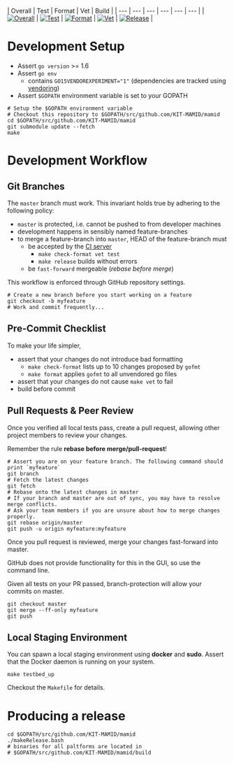 | Overall | Test | Format | Vet | Build |
| --- | --- | --- | --- | --- | --- |
| [![Overall](https://jenkins.dogcraft.de/buildStatus/icon?job=mamid)](https://jenkins.dogcraft.de/job/mamid/) | [![Test](https://jenkins.dogcraft.de/buildStatus/icon?job=mamid/target=test)](https://jenkins.dogcraft.de/job/mamid/target=test) | [![Format](https://jenkins.dogcraft.de/buildStatus/icon?job=mamid/target=check-format)](https://jenkins.dogcraft.de/job/mamid/target=check-format) | [![Vet](https://jenkins.dogcraft.de/buildStatus/icon?job=mamid/target=vet)](https://jenkins.dogcraft.de/job/mamid/target=vet) | [![Release](https://jenkins.dogcraft.de/buildStatus/icon?job=mamid/target=build)](https://jenkins.dogcraft.de/job/mamid/target=build) |

# Development Setup

* Assert `go version` >= 1.6
* Assert `go env`
  * contains `GO15VENDOREXPERIMENT="1"` (dependencies are tracked using [vendoring](https://golang.org/cmd/go/#hdr-Vendor_Directories))
* Assert `$GOPATH` environment variable is set to your GOPATH

```
# Setup the $GOPATH environment variable
# Checkout this repository to $GOPATH/src/github.com/KIT-MAMID/mamid
cd $GOPATH/src/github.com/KIT-MAMID/mamid
git submodule update --fetch
make
```

# Development Workflow

## Git Branches

The `master` branch must work. This invariant holds true by adhering to the following policy:

* `master` is protected, i.e. cannot be pushed to from developer machines
* development happens in sensibly named feature-branches
* to merge a feature-branch into `master`, HEAD of the feature-branch must
  * be accepted by the [CI server](https://jenkins.dogcraft.de)
    * `make check-format vet test`
    * `make release` builds without errors 
  * be `fast-forward` mergeable (*rebase before merge*)

This workflow is enforced through GitHub repository settings.

```
# Create a new branch before you start working on a feature
git checkout -b myfeature
# Work and commit frequently...
```

## Pre-Commit Checklist 

To make your life simpler, 

* assert that your changes do not introduce bad formatting
  * `make check-format` lists up to 10 changes proposed by `gofmt`
  * `make format` applies `gofmt` to all unvendored go files
* assert that your changes do not cause `make vet` to fail
* build before commit

## Pull Requests & Peer Review

Once you verified all local tests pass, create a pull request, allowing other project members to review your changes.

Remember the rule **rebase before merge/pull-request**!

```
# Assert you are on your feature branch. The following command should print `myfeature`
git branch
# Fetch the latest changes
git fetch
# Rebase onto the latest changes in master
# If your branch and master are out of sync, you may have to resolve merge conflicts.
# Ask your team members if you are unsure about how to merge changes properly.
git rebase origin/master
git push -u origin myfeature:myfeature 
```

Once you pull request is reviewed, merge your changes fast-forward into master.

GitHub does not provide functionality for this in the GUI, so use the command line.

Given all tests on your PR passed, branch-protection will allow your commits on master.

```
git checkout master
git merge --ff-only myfeature
git push
```

## Local Staging Environment

You can spawn a local staging environment using **docker** and **sudo**.
Assert that the Docker daemon is running on your system.

```
make testbed_up
```
Checkout the `Makefile` for details.

# Producing a release

```
cd $GOPATH/src/github.com/KIT-MAMID/mamid
./makeRelease.bash
# binaries for all paltforms are located in
# $GOPATH/src/github.com/KIT-MAMID/mamid/build 
```

